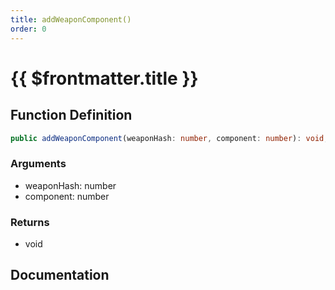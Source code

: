 ```yaml
---
title: addWeaponComponent()
order: 0
---
```


# {{ $frontmatter.title }}

## Function Definition

```ts
public addWeaponComponent(weaponHash: number, component: number): void;
```

### Arguments

* weaponHash: number
* component: number

### Returns

* void

## Documentation

<!--@include: ./parts/addWeaponComponent.md-->
